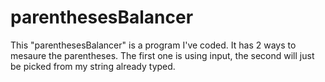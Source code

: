 # parenthesesBalancer
This "parenthesesBalancer" is a program I've coded. It has 2 ways to mesaure the parentheses. The first one is using input, the second will just be picked from my string already typed.
